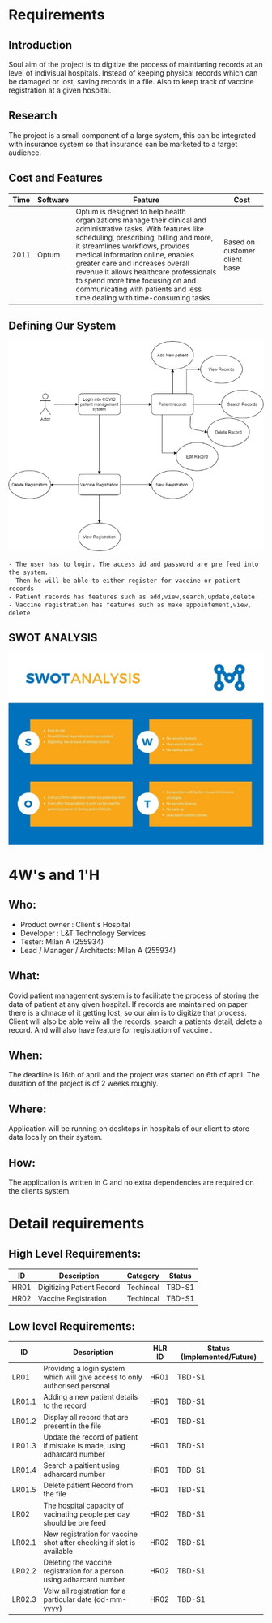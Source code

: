 # Requirements
## Introduction
 Soul aim of the project is to digitize the process of maintianing records at an level of indivisual hospitals. Instead of keeping physical records which can be damaged or lost, saving records in a file. Also to keep track of vaccine registration at a given hospital.

## Research
The project is a small component of a large system, this can be integrated with insurance system so that insurance can be marketed to a target audience. 
## Cost and Features
| Time | Software |Feature| Cost | 
| ----- | ----- | ------- | ---------|
| 2011 | Optum| Optum is designed to help health organizations manage their clinical and administrative tasks. With features like scheduling, prescribing, billing and more, it streamlines workflows, provides medical information online, enables greater care and increases overall revenue.It allows healthcare professionals to spend more time focusing on and communicating with patients and less time dealing with time-consuming tasks | Based on customer client base| 



## Defining Our System
   ![Our System](https://github.com/255934/COVID_PATIENT_MANAGEMENT_SYSTEM/blob/main/6_ImagesAndVideos/temp_system_diagram.png)
    
    
    - The user has to login. The access id and password are pre feed into the system.
    - Then he will be able to either register for vaccine or patient records
    - Patient records has features such as add,view,search,update,delete
    - Vaccine registration has features such as make appointement,view, delete
## SWOT ANALYSIS
![SWOT-Analysis](https://github.com/255934/COVID_PATIENT_MANAGEMENT_SYSTEM/blob/main/6_ImagesAndVideos/SWOT.jpg)

# 4W&#39;s and 1&#39;H

## Who:
- Product owner : Client's Hospital
- Developer : L&T Technology Services
- Tester: Milan A (255934)
- Lead / Manager / Architects: Milan A (255934)

## What:
 Covid patient management system is to facilitate the process of storing the data of patient at any given hospital. If records are maintained on paper there is a chnace of it getting lost, so our aim is to digitize that process. Client will also be able veiw all the records, search a patients detail, delete a record. And will also have feature for registration of vaccine .


## When:
The deadline is 16th of april and the project was started on 6th of april. The duration of the project is of 2 weeks roughly.

## Where:

Application will be running on desktops in hospitals of our client to store data locally on their system.

## How:
The application is written in C and no extra dependencies are required on the clients system.

# Detail requirements
## High Level Requirements: 
| ID | Description | Category | Status | 
| ----- | ----- | ------- | ---------|
| HR01 | Digitizing Patient Record| Techincal | TBD-S1 | 
| HR02 | Vaccine Registration | Techincal | TBD-S1 |

##  Low level Requirements:
 
| ID | Description | HLR ID | Status (Implemented/Future) |
| ------ | --------- | ------ | ----- |
| LR01 |Providing a login system which will give access to only authorised personal| HR01 | TBD-S1 |
| LR01.1 | Adding a new patient details to the record | HR01 | TBD-S1 |
| LR01.2 | Display all record that are present in the file | HR01 | TBD-S1 |
| LR01.3| Update the record of patient if mistake is made, using adharcard number | HR01 | TBD-S1 |
| LR01.4 |Search a paitient using adharcard number | HR01 | TBD-S1 |
| LR01.5 |Delete patient Record from the file | HR01 | TBD-S1 |
| LR02 |The hospital capacity of vacinating people per day should be pre feed| HR02 | TBD-S1 |
| LR02.1 | New registration for vaccine shot after checking if slot is available | HR02 | TBD-S1 |
| LR02.2 | Deleting the vaccine registration for a person using adharcard number| HR02 | TBD-S1 |
| LR02.3 | Veiw all registration for a particular date (dd-mm-yyyy) | HR02 | TBD-S1 |

